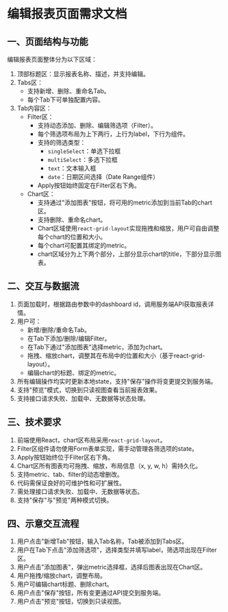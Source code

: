 # 编辑报表页面需求文档

## 一、页面结构与功能

编辑报表页面整体分为以下区域：
1. 顶部标题区：显示报表名称、描述，并支持编辑。
2. Tabs区：
   - 支持新增、删除、重命名Tab。
   - 每个Tab下可单独配置内容。
3. Tab内容区：
   - Filter区：
     - 支持动态添加、删除、编辑筛选项（Filter）。
     - 每个筛选项布局为上下两行，上行为label，下行为组件。
     - 支持的筛选类型：
       - `singleSelect`：单选下拉框
       - `multiSelect`：多选下拉框
       - `text`：文本输入框
       - `date`：日期区间选择（Date Range组件）
     - Apply按钮始终固定在Filter区右下角。
   - Chart区：
     - 支持通过"添加图表"按钮，将可用的metric添加到当前Tab的chart区。
     - 支持删除、重命名chart。
     - Chart区域使用`react-grid-layout`实现拖拽和缩放，用户可自由调整每个chart的位置和大小。
     - 每个chart可配置其绑定的metric。
     - chart区域分为上下两个部分，上部分显示chart的title，下部分显示图表。

## 二、交互与数据流

1. 页面加载时，根据路由参数中的dashboard id，调用服务端API获取报表详情。
2. 用户可：
   - 新增/删除/重命名Tab。
   - 在Tab下添加/删除/编辑Filter。
   - 在Tab下通过"添加图表"选择metric，添加为chart。
   - 拖拽、缩放chart，调整其在布局中的位置和大小（基于react-grid-layout）。
   - 编辑chart的标题、绑定的metric。
3. 所有编辑操作均实时更新本地state，支持"保存"操作将变更提交到服务端。
4. 支持"预览"模式，切换到只读视图查看当前报表效果。
5. 支持接口请求失败、加载中、无数据等状态处理。

## 三、技术要求

1. 前端使用React，chart区布局采用`react-grid-layout`。
2. Filter区组件请勿使用Form表单实现，需手动管理各筛选项的state。
3. Apply按钮始终位于Filter区右下角。
4. Chart区所有图表均可拖拽、缩放，布局信息（x, y, w, h）需持久化。
5. 支持metric、tab、filter的动态增删改。
6. 代码需保证良好的可维护性和可扩展性。
7. 需处理接口请求失败、加载中、无数据等状态。
8. 支持"保存"与"预览"两种模式切换。

## 四、示意交互流程

1. 用户点击"新增Tab"按钮，输入Tab名称，Tab被添加到Tabs区。
2. 用户在Tab下点击"添加筛选项"，选择类型并填写label，筛选项出现在Filter区。
3. 用户点击"添加图表"，弹出metric选择框，选择后图表出现在Chart区。
4. 用户拖拽/缩放chart，调整布局。
5. 用户可编辑chart标题、删除chart。
6. 用户点击"保存"按钮，所有变更通过API提交到服务端。
7. 用户点击"预览"按钮，切换到只读视图。
